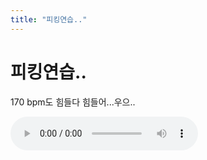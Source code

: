 ```yaml
---
title: "피킹연습.."
---
```

# 피킹연습..

170 bpm도 힘들다 힘들어...우으..



<audio src="/assets/images/83e75d7bd90d72da12e783a89266c0f2.mp3" controls preload></audio>


